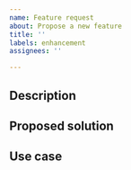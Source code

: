 ```yaml
---
name: Feature request
about: Propose a new feature
title: ''
labels: enhancement
assignees: ''

---
```


<!-- If this is a question, consider using the discussion section of this repo -->
<!-- Here: https://github.com/stretchr/testify/discussions/new?category=q-a -->

## Description
<!-- A clear and concise description of what feature you are proposing -->

## Proposed solution
<!-- Optionally a suggested implementation -->

## Use case
<!-- What is the motivation? What workarounds have you used? -->
